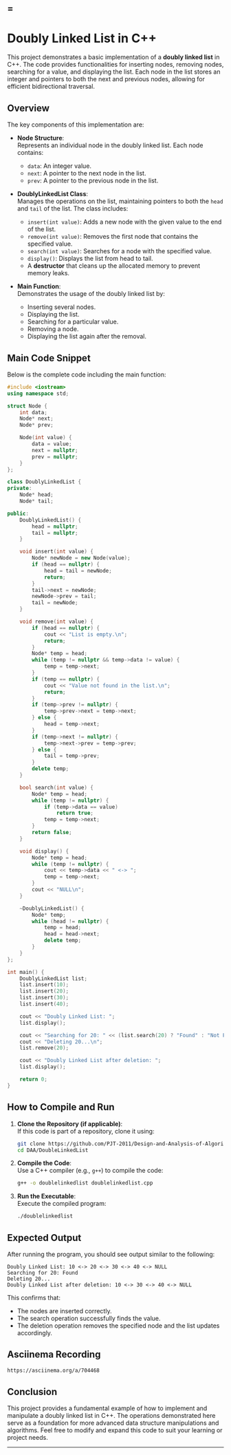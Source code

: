 =
---

# Doubly Linked List in C++

This project demonstrates a basic implementation of a **doubly linked list** in C++. The code provides functionalities for inserting nodes, removing nodes, searching for a value, and displaying the list. Each node in the list stores an integer and pointers to both the next and previous nodes, allowing for efficient bidirectional traversal.

## Overview

The key components of this implementation are:

- **Node Structure**:  
  Represents an individual node in the doubly linked list. Each node contains:
  - `data`: An integer value.
  - `next`: A pointer to the next node in the list.
  - `prev`: A pointer to the previous node in the list.

- **DoublyLinkedList Class**:  
  Manages the operations on the list, maintaining pointers to both the `head` and `tail` of the list. The class includes:
  - `insert(int value)`: Adds a new node with the given value to the end of the list.
  - `remove(int value)`: Removes the first node that contains the specified value.
  - `search(int value)`: Searches for a node with the specified value.
  - `display()`: Displays the list from head to tail.
  - A **destructor** that cleans up the allocated memory to prevent memory leaks.

- **Main Function**:  
  Demonstrates the usage of the doubly linked list by:
  - Inserting several nodes.
  - Displaying the list.
  - Searching for a particular value.
  - Removing a node.
  - Displaying the list again after the removal.

## Main Code Snippet

Below is the complete code including the main function:

```cpp
#include <iostream>
using namespace std;

struct Node {
    int data;
    Node* next;
    Node* prev;

    Node(int value) {
        data = value;
        next = nullptr;
        prev = nullptr;
    }
};

class DoublyLinkedList {
private:
    Node* head;
    Node* tail;

public:
    DoublyLinkedList() {
        head = nullptr;
        tail = nullptr;
    }

    void insert(int value) {
        Node* newNode = new Node(value);
        if (head == nullptr) {
            head = tail = newNode;
            return;
        }
        tail->next = newNode;
        newNode->prev = tail;
        tail = newNode;
    }

    void remove(int value) {
        if (head == nullptr) {
            cout << "List is empty.\n";
            return;
        }
        Node* temp = head;
        while (temp != nullptr && temp->data != value) {
            temp = temp->next;
        }
        if (temp == nullptr) {
            cout << "Value not found in the list.\n";
            return;
        }
        if (temp->prev != nullptr) {
            temp->prev->next = temp->next;
        } else {
            head = temp->next;
        }
        if (temp->next != nullptr) {
            temp->next->prev = temp->prev;
        } else {
            tail = temp->prev;
        }
        delete temp;
    }

    bool search(int value) {
        Node* temp = head;
        while (temp != nullptr) {
            if (temp->data == value)
                return true;
            temp = temp->next;
        }
        return false;
    }

    void display() {
        Node* temp = head;
        while (temp != nullptr) {
            cout << temp->data << " <-> ";
            temp = temp->next;
        }
        cout << "NULL\n";
    }

    ~DoublyLinkedList() {
        Node* temp;
        while (head != nullptr) {
            temp = head;
            head = head->next;
            delete temp;
        }
    }
};

int main() {
    DoublyLinkedList list;
    list.insert(10);
    list.insert(20);
    list.insert(30);
    list.insert(40);

    cout << "Doubly Linked List: ";
    list.display();

    cout << "Searching for 20: " << (list.search(20) ? "Found" : "Not Found") << "\n";
    cout << "Deleting 20...\n";
    list.remove(20);

    cout << "Doubly Linked List after deletion: ";
    list.display();

    return 0;
}
```

## How to Compile and Run

1. **Clone the Repository (if applicable)**:  
   If this code is part of a repository, clone it using:
   ```bash
   git clone https://github.com/PJT-2011/Design-and-Analysis-of-Algorithms.git
   cd DAA/DoubleLinkedList
   ```

2. **Compile the Code**:  
   Use a C++ compiler (e.g., `g++`) to compile the code:
   ```bash
   g++ -o doublelinkedlist doublelinkedlist.cpp
   ```

3. **Run the Executable**:  
   Execute the compiled program:
   ```bash
   ./doublelinkedlist
   ```

## Expected Output

After running the program, you should see output similar to the following:

```
Doubly Linked List: 10 <-> 20 <-> 30 <-> 40 <-> NULL
Searching for 20: Found
Deleting 20...
Doubly Linked List after deletion: 10 <-> 30 <-> 40 <-> NULL
```

This confirms that:
- The nodes are inserted correctly.
- The search operation successfully finds the value.
- The deletion operation removes the specified node and the list updates accordingly.

## Asciinema Recording
```bash
https://asciinema.org/a/704468
```

## Conclusion

This project provides a fundamental example of how to implement and manipulate a doubly linked list in C++. The operations demonstrated here serve as a foundation for more advanced data structure manipulations and algorithms. Feel free to modify and expand this code to suit your learning or project needs.

--- 

